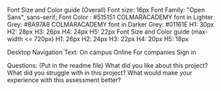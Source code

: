 Font Size and Color guide (Overall)
Font size: 16px
Font Family: "Open Sans", sans-serif;
Font Color : #515151
COLMARACADEMY font in Lighter Grey: #8A97A8
COLMARACADEMY font in Darker Grey: #01161E
H1: 30px
H2: 28px
H3: 26px
H4: 24px
H5: 22px
Font Size and Color guide (max-width <= 720px)
H1: 26px
H2: 24px
H3: 22px
H4: 20px
H5: 18px

Desktop Navigation Text:
On campus
Online
For companies
Sign in

Questions: (Put in the readme file)
What did you like about this project?
What did you struggle with in this project?
What would make your experience with this assessment better?
